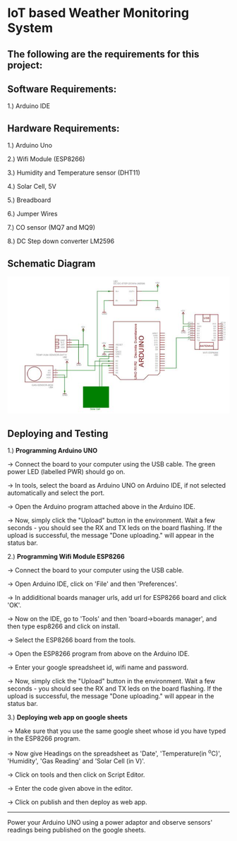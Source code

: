 <h1>IoT based Weather Monitoring System </h1>

<h2>The following are the requirements for this project:</h2>

<h2> Software Requirements: </h2>

1.) Arduino IDE

<h2> Hardware Requirements: </h2>

1.)	 Arduino Uno 

2.)	 Wifi Module (ESP8266)

3.)	 Humidity and Temperature sensor (DHT11)

4.)	 Solar Cell, 5V 

5.)	 Breadboard 

6.)	 Jumper Wires

7.)	 CO sensor (MQ7 and MQ9)

8.)	 DC Step down converter LM2596

<h2> Schematic Diagram </h2> 

![alt text](https://github.com/tarun2k/Weather-Monitoring-IoT/blob/master/Schematic%20Diagram/Schematic%20Diagram.JPG?raw=true)

<h2> Deploying and Testing </h2>


1.) <b> Programming Arduino UNO </b>

-> Connect the board to your computer using the USB cable. The green power LED (labelled PWR) should go on.

-> In tools, select the board as Arduino UNO on Arduino IDE, if not selected automatically and select the port.

-> Open the Arduino program attached above in the Arduino IDE.

-> Now, simply click the "Upload" button in the environment. Wait a few seconds - you should see the RX and TX leds on the board flashing. If the upload is successful, the message "Done uploading." will appear in the status bar.


2.) <b> Programming Wifi Module ESP8266 </b>

-> Connect the board to your computer using the USB cable.

-> Open Arduino IDE, click on 'File' and then 'Preferences'.

-> In addiditional boards manager urls, add url for ESP8266 board and click 'OK'.

-> Now on the IDE, go to 'Tools' and then 'board->boards manager', and then type esp8266 and click on install.

-> Select the ESP8266 board from the tools.

-> Open the ESP8266 program from above on the Arduino IDE.

-> Enter your google spreadsheet id, wifi name and password. 

-> Now, simply click the "Upload" button in the environment. Wait a few seconds - you should see the RX and TX leds on the board flashing. If the upload is successful, the message "Done uploading." will appear in the status bar.

3.) <b> Deploying web app on google sheets </b>

-> Make sure that you use the same google sheet whose id you have typed in the ESP8266 program.

-> Now give Headings on the spreadsheet as 'Date', 'Temperature(in <sup>o</sup>C)', 'Humidity', 'Gas Reading' and 'Solar Cell (in V)'.

-> Click on tools and then click on Script Editor.

-> Enter the code given above in the editor.

-> Click on publish and then deploy as web app.

<hr>

Power your Arduino UNO using a power adaptor and observe sensors' readings being published on the google sheets. 
